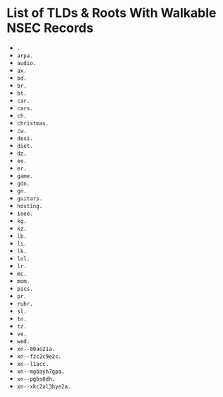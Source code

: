 # List of TLDs & Roots With Walkable NSEC Records

* `.`
* `arpa.`
* `audio.`
* `ax.`
* `bd.`
* `br.`
* `bt.`
* `car.`
* `cars.`
* `ch.`
* `christmas.`
* `cw.`
* `desi.`
* `diet.`
* `dz.`
* `ee.`
* `er.`
* `game.`
* `gdn.`
* `gn.`
* `guitars.`
* `hosting.`
* `ieee.`
* `kg.`
* `kz.`
* `lb.`
* `li.`
* `lk.`
* `lol.`
* `lr.`
* `mc.`
* `mom.`
* `pics.`
* `pr.`
* `ruhr.`
* `sl.`
* `tn.`
* `tz.`
* `ve.`
* `wed.`
* `xn--80ao21a.`
* `xn--fzc2c9e2c.`
* `xn--l1acc.`
* `xn--mgbayh7gpa.`
* `xn--pgbs0dh.`
* `xn--xkc2al3hye2a.`
